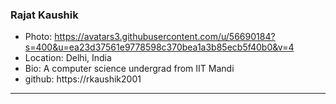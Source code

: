 ### Rajat Kaushik
- Photo: https://avatars3.githubusercontent.com/u/56690184?s=400&u=ea23d37561e9778598c370bea1a3b85ecb5f40b0&v=4
- Location: Delhi, India
- Bio: A computer science undergrad from IIT Mandi
- github: https://rkaushik2001
***
